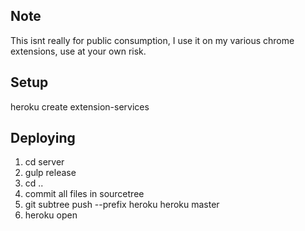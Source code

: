 Note
---
This isnt really for public consumption, I use it on my various chrome extensions, use at your own risk.

Setup
----
heroku create extension-services

Deploying
-----
1) cd server 
2) gulp release
3) cd ..
4) commit all files in sourcetree
5) git subtree push --prefix heroku heroku master
6) heroku open